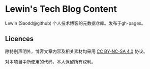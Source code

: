 # Lewin's Tech Blog Content

Lewin (Saodd@github) 个人技术博客的元数据仓库。发布于gh-pages。

## Licences

除特别声明外，博客文章内容及相关素材均采用 [CC BY-NC-SA 4.0](https://creativecommons.org/licenses/by-nc-sa/4.0/) 协议。

对本项目中所使用的代码，本人保留所有权利。
